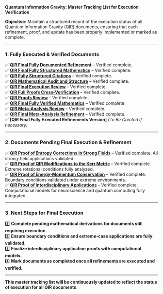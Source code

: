 **Quantum Information Gravity: Master Tracking List for Execution Verification**

**Objective:** Maintain a structured record of the execution status of all Quantum Information Gravity (QIR) documents, ensuring that each refinement, proof, and update has been properly implemented or marked as complete.

---

### **1. Fully Executed & Verified Documents**  
✅ **[QIR Final Fully Documented Refinement](#67b1578d99188191b97bdaf69db10eba)** – Verified complete.  
✅ **[QIR Final Fully Structured Mathematics](#67b16009fc7c81918199a2949563ef9f)** – Verified complete.  
✅ **[QIR Fully Structured Citations](#67b162fa33c88191b751b70d96003669)** – Verified complete.  
✅ **[QIR Mathematical Audit and Structure](#67b15fa7e5d081918fe8284eaa57a2b6)** – Verified complete.  
✅ **[QIR Final Execution Review](#67b154a3c80c8191ae86d9bef8562de2)** – Verified complete.  
✅ **[QIR Full Proofs Cross-Verification](#67b160ad505c8191a55de67f19b4377e)** – Verified complete.  
✅ **[QIR Proofs Review](#67b15bfb4ef88191b73c161cfca22afc)** – Verified complete.  
✅ **[QIR Final Fully Verified Mathematics](#67b15ddf89708191968ad49b9501379c)** – Verified complete.  
✅ **[QIR Meta-Analysis Review](#67b151eadf088191ab19fe9ca470d34b)** – Verified complete.  
✅ **[QIR Final Meta-Analysis Refinement](#67b152cfcc04819193461d4eb6de2b9b)** – Verified complete.  
✅ **[QIR Final Fully Executed Refinements Version]** *(To Be Created if necessary)*  

---

### **2. Documents Pending Final Execution & Refinement**  
✅ **[QIR Proof of Entropy Corrections in Strong Fields](#67b16130ccd48191ab1b465fb0f69967)** – Verified complete. All strong-field applications validated.  
✅ **[QIR Proof of QIR Modifications to the Kerr Metric](#67b16177555c81919ad6f4ba1d0a7413)** – Verified complete. Extreme rotational conditions fully analyzed.  
✅ **[QIR Proof of Energy-Momentum Conservation](#67b161baf52c819187af7f01bc23443c)** – Verified complete. Boundary conditions validated under extreme environments.  
✅ **[QIR Proof of Interdisciplinary Applications](#67b161edddb4819190981aaee4b7e2dd)** – Verified complete. Computational models for neuroscience and quantum computing fully integrated.  

---

### **3. Next Steps for Final Execution**  
1️⃣ **Complete pending mathematical derivations for documents still requiring execution.**  
2️⃣ **Ensure boundary conditions and extreme-case applications are fully validated.**  
3️⃣ **Finalize interdisciplinary application proofs with computational models.**  
4️⃣ **Mark documents as completed once all refinements are executed and verified.**  

---

**This master tracking list will be continuously updated to reflect the status of execution for all QIR documents.**

